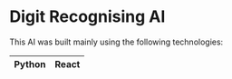 # Digit Recognising AI

This AI was built mainly using the following technologies:

|Python|React|
|----|----|
